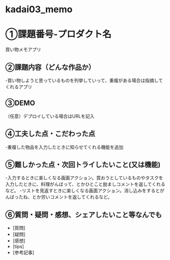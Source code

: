 # kadai03_memo
# ①課題番号-プロダクト名
買い物メモアプリ

## ②課題内容（どんな作品か）
-買い物しようと思っているものを列挙していって、重複がある場合は指摘してくれるアプリ

## ③DEMO
（任意）デプロイしている場合はURLを記入

## ④工夫した点・こだわった点
-重複した物品を入力したときに知らせてくれる機能を追加

## ⑤難しかった点・次回トライしたいこと(又は機能)
-入力するときに楽しくなる画面アクション。買おうとしているものやタスクを入力したときに、料理がんばって、とかひとこと励ましコメントを返してくれるなど。
-リストを見返すときに楽しくなる画面アクション。消し込みをするとがんばったね、とか労いコメントを返してくれるなど。

## ⑥質問・疑問・感想、シェアしたいこと等なんでも
- [質問]
- [疑問]
- [感想]
- [tips]
- [参考記事]
